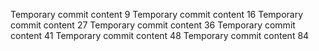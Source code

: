 Temporary commit content 9
Temporary commit content 16
Temporary commit content 27
Temporary commit content 36
Temporary commit content 41
Temporary commit content 48
Temporary commit content 84
